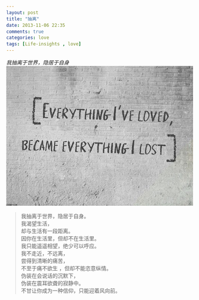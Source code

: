 ```yaml
---
layout: post
title: "抽离"
date: 2013-11-06 22:35
comments: true
categories: love
tags: [Life-insights , love]
---
```

*我抽离于世界，隐居于自身*<br>
![](/images/2013/11/large.jpg "")
<!--more-->
>我抽离于世界，隐居于自身。<br>
>我渴望生活，<br>
>却与生活有一段距离。<br>
>因你在生活里，但却不在生活里。<br>
>我只能遥遥相望，绝少可以呼应。<br>
>我不走近，不远离，<br>
>尝得到清晰的痛苦，<br>
>不至于痛不欲生 ，但却不能恣意纵情。<br>
>伪装在会说话的沉默下，<br>
>伪装在震耳欲聋的寂静中。<br>
>不甘让你成为一种信仰，只能迎着风向前。<br>

